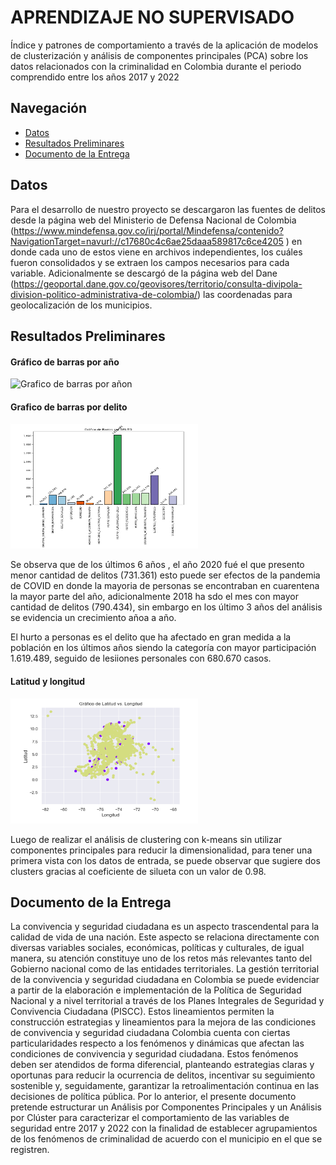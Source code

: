 <!DOCTYPE html>
<html lang="en">
<head>
    <meta charset="UTF-8">
    <meta name="viewport" content="width=device-width, initial-scale=1.0">
</head>
<body>

# APRENDIZAJE NO SUPERVISADO

Índice y patrones de comportamiento a través de la aplicación de modelos de clusterización y análisis de componentes principales (PCA) sobre los datos relacionados con la criminalidad en Colombia durante el periodo comprendido entre los años 2017 y 2022

## Navegación

- [Datos](Datos)
- [Resultados Preliminares](Resultados%20Preliminares)
- [Documento de la Entrega](Documento%20de%20la%20Entrega)

## Datos

Para el desarrollo de nuestro proyecto se descargaron las fuentes de delitos desde la página web del Ministerio de Defensa Nacional de Colombia (https://www.mindefensa.gov.co/irj/portal/Mindefensa/contenido?NavigationTarget=navurl://c17680c4c6ae25daaa589817c6ce4205 ) en donde cada uno de estos viene en archivos independientes, los cuáles fueron consolidados y se extraen los campos necesarios para cada variable.
Adicionalmente se descargó de la página web del Dane (https://geoportal.dane.gov.co/geovisores/territorio/consulta-divipola-division-politico-administrativa-de-colombia/) las coordenadas para geolocalización de los municipios.

## Resultados Preliminares

#### Gráfico de barras por año
<img src="./Resultados%20Preliminares/Grafico%20de%20barras%20por%20año.png" alt="Grafico de barras por añon" width="300" height="200">

#### Grafico de barras por delito
<img src="./Resultados%20Preliminares/Grafico%20de%20barras%20por%20delito.png" alt="Grafico de barras por delito" width="300" height="200">

Se observa que de los últimos 6 años , el año 2020 fué el que presento menor cantidad de delitos (731.361) esto puede ser efectos de la pandemia de COVID en donde la mayoria de personas se encontraban en cuarentena la mayor parte del año, adicionalmente 2018 ha sdo el mes con mayor cantidad de delitos (790.434), sin embargo en los último 3 años del análisis se evidencia un crecimiento añoa a año.

El hurto a personas es el delito que ha afectado en gran medida a la población en los últimos años siendo la categoría con mayor participación 1.619.489, seguido de lesiiones personales con 680.670 casos.

#### Latitud y longitud
<img src="./Resultados%20Preliminares/Latitud%20y%20Longitud.png" alt="Latitud y longitud" width="300" height="200">

Luego de realizar el análisis de clustering con k-means sin utilizar componentes principales para reducir la dimensionalidad, para tener una primera vista con los datos de entrada, se puede observar que sugiere dos clusters gracias al coeficiente de silueta con un valor de 0.98.

## Documento de la Entrega

La convivencia y seguridad ciudadana es un aspecto trascendental para la calidad de vida de una nación. Este aspecto se relaciona directamente con diversas variables sociales, económicas, políticas y culturales, de igual manera, su atención constituye uno de los retos más relevantes tanto del Gobierno nacional como de las entidades territoriales. La gestión territorial de la convivencia y seguridad ciudadana en Colombia se puede evidenciar a partir de la elaboración e implementación de la Política de Seguridad Nacional y a nivel territorial a través de los Planes Integrales de Seguridad y Convivencia Ciudadana (PISCC). Estos lineamientos permiten la construcción estrategias y lineamientos para la mejora de las condiciones de convivencia y seguridad ciudadana
Colombia cuenta con ciertas particularidades respecto a los fenómenos y dinámicas que afectan las condiciones de convivencia y seguridad ciudadana. Estos fenómenos deben ser atendidos de forma diferencial, planteando estrategias claras y oportunas para reducir la ocurrencia de delitos, incentivar su seguimiento sostenible y, seguidamente, garantizar la retroalimentación continua en las decisiones de política pública.
Por lo anterior, el presente documento pretende estructurar un Análisis por Componentes Principales y un Análisis por Clúster para caracterizar el comportamiento de las variables de seguridad entre 2017 y 2022 con la finalidad de establecer agrupamientos de los fenómenos de criminalidad de acuerdo con el municipio en el que se registren.

</body>
</html>



